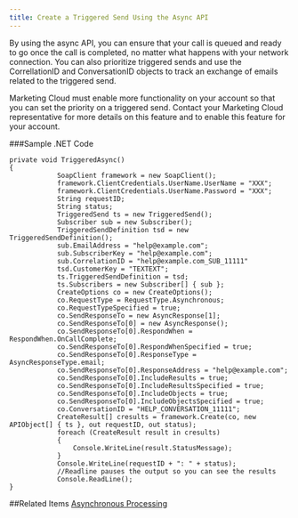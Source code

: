 ```yaml
---
title: Create a Triggered Send Using the Async API
---
```

By using the async API, you can ensure that your call is queued and ready to go once the call is completed, no matter what happens with your network connection. You can also prioritize triggered sends and use the CorrellationID and ConversationID objects to track an exchange of emails related to the triggered send.

Marketing Cloud must enable more functionality on your account so that you can set the priority on a triggered send. Contact your Marketing Cloud representative for more details on this feature and to enable this feature for your account.

###Sample .NET Code
```
private void TriggeredAsync()
{
            SoapClient framework = new SoapClient();
            framework.ClientCredentials.UserName.UserName = "XXX";
            framework.ClientCredentials.UserName.Password = "XXX";
            String requestID;
            String status;
            TriggeredSend ts = new TriggeredSend();
            Subscriber sub = new Subscriber();
            TriggeredSendDefinition tsd = new TriggeredSendDefinition();
            sub.EmailAddress = "help@example.com";
            sub.SubscriberKey = "help@example.com";
            sub.CorrelationID = "help@example.com_SUB_11111"
            tsd.CustomerKey = "TEXTEXT";
            ts.TriggeredSendDefinition = tsd;
            ts.Subscribers = new Subscriber[] { sub };
            CreateOptions co = new CreateOptions();
            co.RequestType = RequestType.Asynchronous;
            co.RequestTypeSpecified = true;
            co.SendResponseTo = new AsyncResponse[1];
            co.SendResponseTo[0] = new AsyncResponse();
            co.SendResponseTo[0].RespondWhen = RespondWhen.OnCallComplete;
            co.SendResponseTo[0].RespondWhenSpecified = true;
            co.SendResponseTo[0].ResponseType = AsyncResponseType.email;
            co.SendResponseTo[0].ResponseAddress = "help@example.com";
            co.SendResponseTo[0].IncludeResults = true;
            co.SendResponseTo[0].IncludeResultsSpecified = true;
            co.SendResponseTo[0].IncludeObjects = true;
            co.SendResponseTo[0].IncludeObjectsSpecified = true;
            co.ConversationID = "HELP_CONVERSATION_11111";
            CreateResult[] cresults = framework.Create(co, new APIObject[] { ts }, out requestID, out status);
            foreach (CreateResult result in cresults)
            {
                Console.WriteLine(result.StatusMessage);
            }
            Console.WriteLine(requestID + ": " + status);
            //Readline pauses the output so you can see the results
            Console.ReadLine();
}
```
##Related Items
[Asynchronous Processing](asynchronous_processing.htm)
